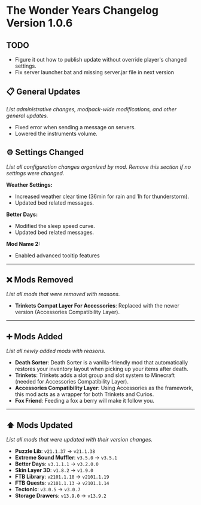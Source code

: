 # The Wonder Years Changelog Version 1.0.6

## TODO

- Figure it out how to publish update without override player's changed settings.
- Fix server launcher.bat and missing server.jar file in next version

## 📋 General Updates

*List administrative changes, modpack-wide modifications, and other general updates.*

- Fixed error when sending a message on servers.
- Lowered the instruments volume.

## ⚙️ Settings Changed

*List all configuration changes organized by mod. Remove this section if no settings were changed.*

**Weather Settings:**

- Increased weather clear time (36min for rain and 1h for thunderstorm).
- Updated bed related messages.

**Better Days:**

- Modified the sleep speed curve.
- Updated bed related messages.

**Mod Name 2:**

- Enabled advanced tooltip features

---

## ❌ Mods Removed

*List all mods that were removed with reasons.*

- **Trinkets Compat Layer For Accessories**: Replaced with the newer version (Accessories Compatibility Layer).

---

## ➕ Mods Added

*List all newly added mods with reasons.*

- **Death Sorter**: Death Sorter is a vanilla-friendly mod that automatically restores your inventory layout when picking up your items after death.
- **Trinkets**: Trinkets adds a slot group and slot system to Minecraft (needed for Accessories Compatibility Layer).
- **Accessories Compatibility Layer**: Using Accessories as the framework, this mod acts as a wrapper for both Trinkets and Curios.
- **Fox Friend**: Feeding a fox a berry will make it follow you.

---

## ⬆️ Mods Updated

*List all mods that were updated with their version changes.*

- **Puzzle Lib**: `v21.1.37` → `v21.1.38`
- **Extreme Sound Muffler**: `v3.5.0` → `v3.5.1`
- **Better Days**: `v3.1.1.1` → `v3.2.0.0`
- **Skin Layer 3D**: `v1.8.2` → `v1.9.0`
- **FTB Library**: `v2101.1.18` → `v2101.1.19`
- **FTB Quests**: `v2101.1.13` → `v2101.1.14`
- **Tectonic**: `v3.0.5` → `v3.0.7`
- **Storage Drawers**: `v13.9.0` → `v13.9.2`
